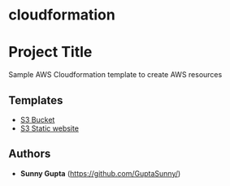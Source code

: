 # cloudformation
# Project Title

Sample AWS Cloudformation template to create AWS resources

## Templates

* [S3 Bucket](https://github.com/GuptaSunny/cloudformation/blob/master/s3_create_bucket.json)
* [S3 Static website](https://github.com/GuptaSunny/cloudformation/blob/master/s3_static-website-host.json)


## Authors

* **Sunny Gupta** (https://github.com/GuptaSunny/)


